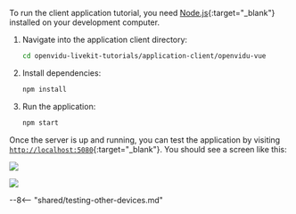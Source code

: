 To run the client application tutorial, you need [Node.js](https://nodejs.org/en/download/package-manager){:target="\_blank"} installed on your development computer.

1. Navigate into the application client directory:

    ```bash
    cd openvidu-livekit-tutorials/application-client/openvidu-vue
    ```

2. Install dependencies:

    ```bash
    npm install
    ```

3. Run the application:

    ```bash
    npm start
    ```

Once the server is up and running, you can test the application by visiting [`http://localhost:5080`](http://localhost:5080){:target="\_blank"}. You should see a screen like this:

<div class="grid-container">

<div class="grid-50"><p><a class="glightbox" href="../../../assets/images/application-clients/join-vue.png" data-type="image" data-width="100%" data-height="auto" data-desc-position="bottom"><img src="../../../../assets/images/application-clients/join-vue.png" loading="lazy"/></a></p></div>

<div class="grid-50"><p><a class="glightbox" href="../../../assets/images/application-clients/room-vue.png" data-type="image" data-width="100%" data-height="auto" data-desc-position="bottom"><img src="../../../../assets/images/application-clients/room-vue.png" loading="lazy"/></a></p></div>

</div>

--8<-- "shared/testing-other-devices.md"
